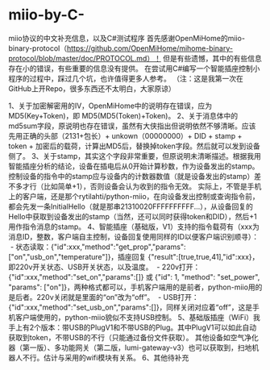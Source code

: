 # miio-by-C-
miio协议的中文补充信息，以及C#测试程序
首先感谢OpenMiHome的miio-binary-protocol（https://github.com/OpenMiHome/mihome-binary-protocol/blob/master/doc/PROTOCOL.md）！
但是有些遗憾，其中的有些信息存在小的错误，有些重要的信息没有提供。
在尝试用C#编写一个智能插座控制小程序的过程中，踩过几个坑，也许值得更多人参考。
（注：这是我第一次在GitHub上开Repo，很多东西还不太明白，大家原谅）

1、关于加密解密用的IV，OpenMiHome中的说明存在错误，应为 MD5(Key+Token)，即 MD5(MD5(Token)+Token)。
2、关于消息体中的md5sum字段，原说明也存在错误，虽然有大侠指出但说明依然不够清晰。应该先用正确的头部（2131+包长）+ unkown（00000000）+ DID + stamp + token + 加密后的载荷，计算出MD5后，替换掉token字段。然后就可以发到设备侧了。
3、关于stamp，其实这个字段非常重要，但原说明未清晰描述。根据我用智能插座分析的结论，设备在插电后从0开始计算秒数，作为设备发出的stamp。控制设备的指令中的stamp应与设备内的计数器数值（就是设备发出的stamp）差不多才行（比如简单+1），否则设备会认为收到的指令无效。
实际上，不管是手机上的客户端，还是那个rytilahti/python-miio，在向设备发出控制或查询指令前，都会先发一条InitialHello（就是那串21310020FFFFFFFFFF...），从设备回复的Hello中获取到设备发出的stamp（当然，还可以同时获得token和DID），然后+1用作指令消息的stamp。
4、智能插座（基础版，V1）支持的指令载荷有（xxx为消息ID，整数，客户端自主控制，设备回复使用同样的ID以便客户端识别顺寻）：
  - 状态读取：{"id":xxx,"method":"get_prop","params":["on","usb_on","temperature"]}，插座回复 {"result":[true,true,41],"id":xxx}，即220v开关状态、USB开关状态，以及温度。
  - 220v打开：{"id":xxx,"method":"set_on","params":[]} 或 {"id": 1, "method": "set_power", "params": ["on"]}，两种格式都可以，手机客户端用的是前者，python-miio用的是后者。220v关闭就是里面的“on”改为“off”。
  - USB打开：{"id":xxx,"method":"set_usb_on","params":[]}，同样关闭对应着“off”，这是手机客户端使用的，python-miio貌似不支持USB控制。
5、基础版插座（WiFi）我手上有2个版本：带USB的PlugV1和不带USB的Plug。其中PlugV1可以如此自动获取到token，不带USB的不行（只能通过备份文件获取）。
其他设备如空气净化器（第一版）、多功能网关（第二版，lumi-gateway-v3）也可以获取到，扫地机器人不行。估计与采用的wifi模块有关系。
6、其他待补充
